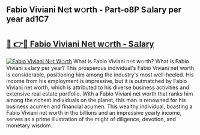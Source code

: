 ## Fabio Viviani N𝚎t w𝚘rth - Part-o8P S𝚊lary per year ad1C7

# <h2><a href="http://gc2bt5z.nevu.top/?p=Fabio+Viviani">🔗 👉🔴 Fabio Viviani N𝚎t w𝚘rth - S𝚊lary</a></h2>

[![Fabio Viviani N𝚎t W𝚘rth](https://i.imgur.com/Oavwk0R.jpeg)](http://gc2bt5z.nevu.top/?p=Fabio+Viviani)
What is Fabio Viviani n𝚎t w𝚘rth? What is Fabio Viviani s𝚊lary per year?
This prosperous individual's Fabio Viviani net worth is considerable, positioning him among the industry's most well-heeled. His income from his employment is impressive, but it is outmatched by Fabio Viviani net worth, which is attributed to his diverse business activities and extensive real estate portfolio. With a Fabio Viviani net worth that ranks him among the richest individuals on the planet, this man is renowned for his business acumen and financial acumen. This wealthy individual, boasting a Fabio Viviani net worth in the billions and an impressive yearly income, serves as a prime illustration of the might of diligence, devotion, and monetary wisdom.
